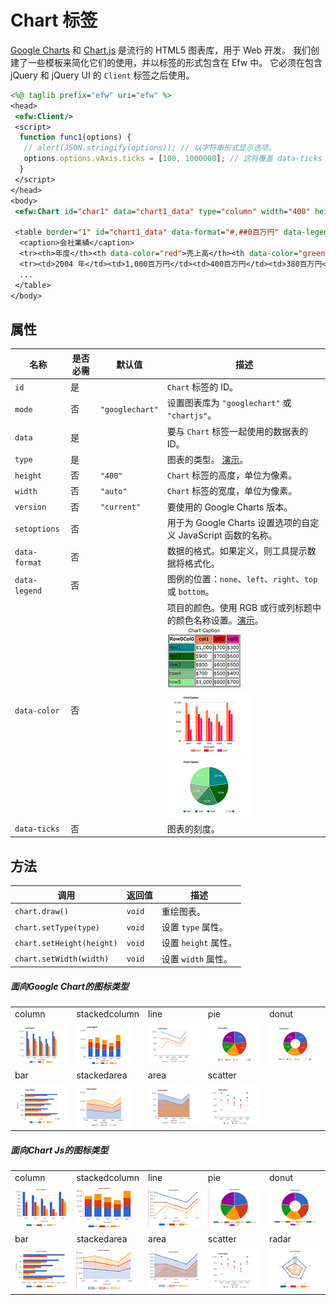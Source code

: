# Chart 标签

[Google Charts](https://developers.google.com/chart/) 和 [Chart.js](https://www.chartjs.org/) 是流行的 HTML5 图表库，用于 Web 开发。 我们创建了一些模板来简化它们的使用，并以标签的形式包含在 Efw 中。 它必须在包含 jQuery 和 jQuery UI 的 `Client` 标签之后使用。

```jsp
<%@ taglib prefix="efw" uri="efw" %>
<head>
 <efw:Client/>
 <script>
  function func1(options) {
   // alert(JSON.stringify(options)); // 以字符串形式显示选项。
   options.options.vAxis.ticks = [100, 1000000]; // 这将覆盖 data-ticks 属性
  }
 </script>
</head>
<body>
 <efw:Chart id="char1" data="chart1_data" type="column" width="400" height="250" version="45.2" setoptions="func1" /> // 或 efw:chart, efw:CHART

 <table border="1" id="chart1_data" data-format="#,##0百万円" data-legend="bottom" data-ticks="100,1000000">
  <caption>会社業績</caption>
  <tr><th>年度</th><th data-color="red">売上高</th><th data-color="green">営業利益</th><th data-color="blue">経常利益</th></tr>
  <tr><td>2004 年</td><td>1,000百万円</td><td>400百万円</td><td>380百万円</td></tr>
  ...
 </table>
</body>
```

## 属性

| 名称 | 是否必需 | 默认值 | 描述 |
|---|---|---|---|
| `id` | 是 | | `Chart` 标签的 ID。 |
| `mode` | 否 | `"googlechart"` | 设置图表库为 `"googlechart"` 或 `"chartjs"`。 |
| `data` | 是 | | 要与 `Chart` 标签一起使用的数据表的 ID。 |
| `type` | 是 | | 图表的类型。 [演示](https://efwgrp.github.io/efw4.X/chart/chartSampleTypes.html)。 |
| `height` | 否 | `"400"` | `Chart` 标签的高度，单位为像素。 |
| `width` | 否 | `"auto"` | `Chart` 标签的宽度，单位为像素。 |
| `version` | 否 | `"current"` | 要使用的 Google Charts 版本。 |
| `setoptions` | 否 | | 用于为 Google Charts 设置选项的自定义 JavaScript 函数的名称。 |
| `data-format` | 否 | | 数据的格式。如果定义，则工具提示数据将格式化。 |
| `data-legend` | 否 | | 图例的位置：`none`、`left`、`right`、`top` 或 `bottom`。 |
| `data-color` | 否 | | 项目的颜色。使用 RGB 或行或列标题中的颜色名称设置。[演示](https://efwgrp.github.io/efw4.X/chart/chartSampleColors.html)。<br>![Data Table](../img/chart/table.png)![Chart 1](../img/chart/chart1.png)![Chart 2](../img/chart/chart2.png) |
| `data-ticks` | 否 | | 图表的刻度。 |

## 方法

| 调用 | 返回值 | 描述 |
|---|---|---|
| `chart.draw()` | `void` | 重绘图表。 |
| `chart.setType(type)` | `void` | 设置 `type` 属性。 |
| `chart.setHeight(height)` | `void` | 设置 `height` 属性。 |
| `chart.setWidth(width)` | `void` | 设置 `width` 属性。 |


##### 面向Google Chart的图标类型

||||||
|---|---|---|---|---|
|column|stackedcolumn|line|pie|donut|
|![Column Chart](../img/chart/gl_column.png)|![Stacked Column Chart](../img/chart/gl_stackedcolumn.png)|![Line Chart](../img/chart/gl_line.png)|![Pie Chart](../img/chart/gl_pie.png)|![Donut Chart](../img/chart/gl_donut.png)|
|bar|stackedarea|area|scatter| |
|![Bar Chart](../img/chart/gl_bar.png)|![Stacked Area Chart](../img/chart/gl_stackedarea.png)|![Area Chart](../img/chart/gl_area.png)|![Scatter Chart](../img/chart/gl_scatter.png)||

##### 面向Chart Js的图标类型

||||||
|---|---|---|---|---|
|column|stackedcolumn|line|pie|donut|
|![Column Chart](../img/chart/js_column.png)|![Stacked Column Chart](../img/chart/js_stackedcolumn.png)|![Line Chart](../img/chart/js_line.png)|![Pie Chart](../img/chart/js_pie.png)|![Donut Chart](../img/chart/js_donut.png)|
|bar|stackedarea|area|scatter|radar|
|![Bar Chart](../img/chart/js_bar.png)|![Stacked Area Chart](../img/chart/js_stackedarea.png)|![Area Chart](../img/chart/js_area.png)|![Scatter Chart](../img/chart/gl_scatter.png)|![Radar Chart](../img/chart/js_radar.png)|

